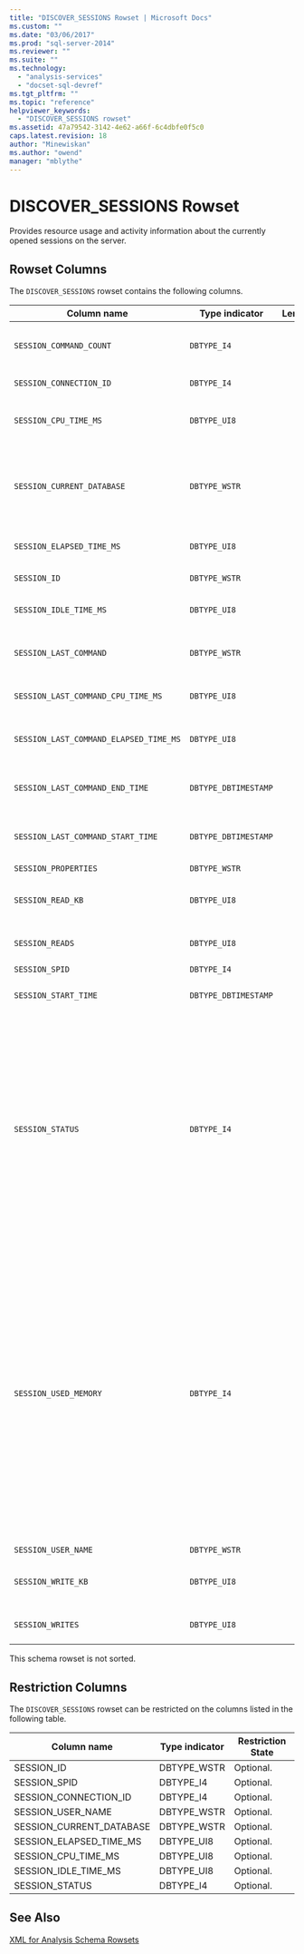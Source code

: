 ```yaml
---
title: "DISCOVER_SESSIONS Rowset | Microsoft Docs"
ms.custom: ""
ms.date: "03/06/2017"
ms.prod: "sql-server-2014"
ms.reviewer: ""
ms.suite: ""
ms.technology: 
  - "analysis-services"
  - "docset-sql-devref"
ms.tgt_pltfrm: ""
ms.topic: "reference"
helpviewer_keywords: 
  - "DISCOVER_SESSIONS rowset"
ms.assetid: 47a79542-3142-4e62-a66f-6c4dbfe0f5c0
caps.latest.revision: 18
author: "Minewiskan"
ms.author: "owend"
manager: "mblythe"
---
```

# DISCOVER_SESSIONS Rowset
  Provides resource usage and activity information about the currently opened sessions on the server.  
  
## Rowset Columns  
 The `DISCOVER_SESSIONS` rowset contains the following columns.  
  
|Column name|Type indicator|Length|Description|  
|-----------------|--------------------|------------|-----------------|  
|`SESSION_COMMAND_COUNT`|`DBTYPE_I4`||The number of commands that started execution since the beginning of the session.|  
|`SESSION_CONNECTION_ID`|`DBTYPE_I4`||The connection identifier for the session.|  
|`SESSION_CPU_TIME_MS`|`DBTYPE_UI8`||The CPU time, in milliseconds, consumed by all requests since the beginning of the session.|  
|`SESSION_CURRENT_DATABASE`|`DBTYPE_WSTR`||The name of the database that is being used by the current command execution, or the database that was used by the last command executed.|  
|`SESSION_ELAPSED_TIME_MS`|`DBTYPE_UI8`||Elapsed time, in milliseconds, since the start of the session.|  
|`SESSION_ID`|`DBTYPE_WSTR`||The session unique identifier, as a GUID.|  
|`SESSION_IDLE_TIME_MS`|`DBTYPE_UI8`||The idle time, in milliseconds, since the start of the session.|  
|`SESSION_LAST_COMMAND`|`DBTYPE_WSTR`||The text of the current command executing or the last command executed.|  
|`SESSION_LAST_COMMAND_CPU_TIME_MS`|`DBTYPE_UI8`||The CPU time, in milliseconds, consumed by `SESSION_LAST_COMMAND`.|  
|`SESSION_LAST_COMMAND_ELAPSED_TIME_MS`|`DBTYPE_UI8`||The elapsed time, in milliseconds, since the start of `SESSION_LAST_COMMAND`.|  
|`SESSION_LAST_COMMAND_END_TIME`|`DBTYPE_DBTIMESTAMP`||The UTC server time at the moment the last command finished executing.|  
|`SESSION_LAST_COMMAND_START_TIME`|`DBTYPE_DBTIMESTAMP`||The UTC server time at the moment the last command started executing.|  
|`SESSION_PROPERTIES`|`DBTYPE_WSTR`||Reserved for future use.|  
|`SESSION_READ_KB`|`DBTYPE_UI8`||The accumulated value of data read from disk, in kilobytes, since the start of the session.|  
|`SESSION_READS`|`DBTYPE_UI8`||The accumulated number of disk reads since the start of the session.|  
|`SESSION_SPID`|`DBTYPE_I4`||The session ID.|  
|`SESSION_START_TIME`|`DBTYPE_DBTIMESTAMP`||The date and time the session started as UTC time to the server.|  
|`SESSION_STATUS`|`DBTYPE_I4`||The activity status of the session.<br /><br /> 0 means "Idle": No current activity is ongoing.<br /><br /> 1 means "Active": The session is executing some requested task.<br /><br /> 2 means is "Blocked": The session is waiting for some resource to continue executing the suspended task.<br /><br /> 3 means "Cancelled": The session has been tagged as cancelled.|  
|`SESSION_USED_MEMORY`|`DBTYPE_I4`||The current size of memory used by the session in kilobytes. The value reported is RAM usage by SPID, with no distinction between shrinkable and non-shrinkable memory. Unlike other DMVS that report on memory usage, DISCOVER_SESSIONS does not break out memory usage by category.<br /><br /> Note that SESSION_USED_MEMORY tends to under-report actual memory usage because it excludes objects shared across multiple sessions.  Only those objects that are unique to the session are represented in the memory calculation.|  
|`SESSION_USER_NAME`|`DBTYPE_WSTR`||The session user name.|  
|`SESSION_WRITE_KB`|`DBTYPE_UI8`||The accumulated value of data written to disk, in kilobytes, since the start of the session.|  
|`SESSION_WRITES`|`DBTYPE_UI8`||The accumulated number of disk writes since the start of the session.|  
  
 This schema rowset is not sorted.  
  
## Restriction Columns  
 The `DISCOVER_SESSIONS` rowset can be restricted on the columns listed in the following table.  
  
|Column name|Type indicator|Restriction State|  
|-----------------|--------------------|-----------------------|  
|SESSION_ID|DBTYPE_WSTR|Optional.|  
|SESSION_SPID|DBTYPE_I4|Optional.|  
|SESSION_CONNECTION_ID|DBTYPE_I4|Optional.|  
|SESSION_USER_NAME|DBTYPE_WSTR|Optional.|  
|SESSION_CURRENT_DATABASE|DBTYPE_WSTR|Optional.|  
|SESSION_ELAPSED_TIME_MS|DBTYPE_UI8|Optional.|  
|SESSION_CPU_TIME_MS|DBTYPE_UI8|Optional.|  
|SESSION_IDLE_TIME_MS|DBTYPE_UI8|Optional.|  
|SESSION_STATUS|DBTYPE_I4|Optional.|  
  
## See Also  
 [XML for Analysis Schema Rowsets](xml-for-analysis-schema-rowsets.md)  
  
  